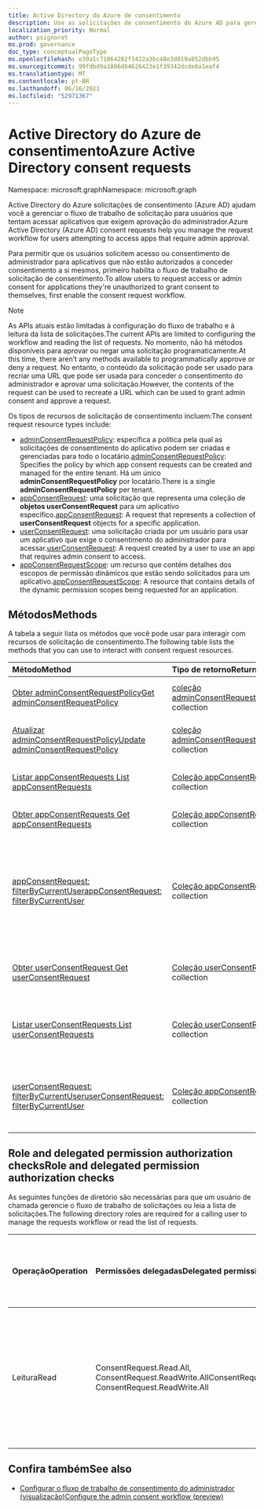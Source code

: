 ```yaml
---
title: Active Directory do Azure de consentimento
description: Use as solicitações de consentimento do Azure AD para gerenciar o fluxo de trabalho de solicitação para usuários que tentam acessar aplicativos que exigem consentimento do administrador.
localization_priority: Normal
author: psignoret
ms.prod: governance
doc_type: conceptualPageType
ms.openlocfilehash: e39a1c71064282f3422a3bc48e3d019a852dbb95
ms.sourcegitcommit: 99fdbd9a1806d64626423e1f39342dcde8a1eaf4
ms.translationtype: MT
ms.contentlocale: pt-BR
ms.lasthandoff: 06/16/2021
ms.locfileid: "52971367"
---
```

# <a name="azure-active-directory-consent-requests"></a><span data-ttu-id="81def-103">Active Directory do Azure de consentimento</span><span class="sxs-lookup"><span data-stu-id="81def-103">Azure Active Directory consent requests</span></span>

<span data-ttu-id="81def-104">Namespace: microsoft.graph</span><span class="sxs-lookup"><span data-stu-id="81def-104">Namespace: microsoft.graph</span></span>

<span data-ttu-id="81def-105">Active Directory do Azure solicitações de consentimento (Azure AD) ajudam você a gerenciar o fluxo de trabalho de solicitação para usuários que tentam acessar aplicativos que exigem aprovação do administrador.</span><span class="sxs-lookup"><span data-stu-id="81def-105">Azure Active Directory (Azure AD) consent requests help you manage the request workflow for users attempting to access apps that require admin approval.</span></span>

<span data-ttu-id="81def-106">Para permitir que os usuários solicitem acesso ou consentimento de administrador para aplicativos que não estão autorizados a conceder consentimento a si mesmos, primeiro habilita o fluxo de trabalho de solicitação de consentimento.</span><span class="sxs-lookup"><span data-stu-id="81def-106">To allow users to request access or admin consent for applications they're unauthorized to grant consent to themselves, first enable the consent request workflow.</span></span> 

>[!NOTE]
><span data-ttu-id="81def-107">As APIs atuais estão limitadas à configuração do fluxo de trabalho e à leitura da lista de solicitações.</span><span class="sxs-lookup"><span data-stu-id="81def-107">The current APIs are limited to configuring the workflow and reading the list of requests.</span></span> <span data-ttu-id="81def-108">No momento, não há métodos disponíveis para aprovar ou negar uma solicitação programaticamente.</span><span class="sxs-lookup"><span data-stu-id="81def-108">At this time, there aren’t any methods available to programmatically approve or deny a request.</span></span> <span data-ttu-id="81def-109">No entanto, o conteúdo da solicitação pode ser usado para recriar uma URL que pode ser usada para conceder o consentimento do administrador e aprovar uma solicitação.</span><span class="sxs-lookup"><span data-stu-id="81def-109">However, the contents of the request can be used to recreate a URL which can be used to grant admin consent and approve a request.</span></span>

<span data-ttu-id="81def-110">Os tipos de recursos de solicitação de consentimento incluem:</span><span class="sxs-lookup"><span data-stu-id="81def-110">The consent request resource types include:</span></span>

* <span data-ttu-id="81def-111">[adminConsentRequestPolicy](../resources/adminconsentrequestpolicy.md): especifica a política pela qual as solicitações de consentimento do aplicativo podem ser criadas e gerenciadas para todo o locatário.</span><span class="sxs-lookup"><span data-stu-id="81def-111">[adminConsentRequestPolicy](../resources/adminconsentrequestpolicy.md): Specifies the policy by which app consent requests can be created and managed for the entire tenant.</span></span> <span data-ttu-id="81def-112">Há um único **adminConsentRequestPolicy** por locatário.</span><span class="sxs-lookup"><span data-stu-id="81def-112">There is a single **adminConsentRequestPolicy** per tenant.</span></span>
* <span data-ttu-id="81def-113">[appConsentRequest](../resources/appconsentrequest.md): uma solicitação que representa uma coleção de **objetos userConsentRequest** para um aplicativo específico.</span><span class="sxs-lookup"><span data-stu-id="81def-113">[appConsentRequest](../resources/appconsentrequest.md): A request that represents a collection of **userConsentRequest** objects for a specific application.</span></span>
* <span data-ttu-id="81def-114">[userConsentRequest](../resources/userconsentrequest.md): uma solicitação criada por um usuário para usar um aplicativo que exige o consentimento do administrador para acessar.</span><span class="sxs-lookup"><span data-stu-id="81def-114">[userConsentRequest](../resources/userconsentrequest.md): A request created by a user to use an app that requires admin consent to access.</span></span>
* <span data-ttu-id="81def-115">[appConsentRequestScope](../resources/appconsentrequestscope.md): um recurso que contém detalhes dos escopos de permissão dinâmicos que estão sendo solicitados para um aplicativo.</span><span class="sxs-lookup"><span data-stu-id="81def-115">[appConsentRequestScope](../resources/appconsentrequestscope.md): A resource that contains details of the dynamic permission scopes being requested for an application.</span></span>  

## <a name="methods"></a><span data-ttu-id="81def-116">Métodos</span><span class="sxs-lookup"><span data-stu-id="81def-116">Methods</span></span>

<span data-ttu-id="81def-117">A tabela a seguir lista os métodos que você pode usar para interagir com recursos de solicitação de consentimento.</span><span class="sxs-lookup"><span data-stu-id="81def-117">The following table lists the methods that you can use to interact with consent request resources.</span></span>

| <span data-ttu-id="81def-118">Método</span><span class="sxs-lookup"><span data-stu-id="81def-118">Method</span></span>           | <span data-ttu-id="81def-119">Tipo de retorno</span><span class="sxs-lookup"><span data-stu-id="81def-119">Return type</span></span>    |<span data-ttu-id="81def-120">Descrição</span><span class="sxs-lookup"><span data-stu-id="81def-120">Description</span></span>|
|:---------------|:--------|:----------|
|[<span data-ttu-id="81def-121">Obter adminConsentRequestPolicy</span><span class="sxs-lookup"><span data-stu-id="81def-121">Get adminConsentRequestPolicy</span></span>](../api/adminconsentrequestpolicy-get.md) | <span data-ttu-id="81def-122">[coleção adminConsentRequestPolicy](adminconsentrequestpolicy.md)</span><span class="sxs-lookup"><span data-stu-id="81def-122">[adminConsentRequestPolicy](adminconsentrequestpolicy.md) collection</span></span> | <span data-ttu-id="81def-123">Leia as propriedades do [adminConsentRequestPolicy](adminconsentrequestpolicy.md).</span><span class="sxs-lookup"><span data-stu-id="81def-123">Read the properties of the [adminConsentRequestPolicy](adminconsentrequestpolicy.md).</span></span> |
|[<span data-ttu-id="81def-124">Atualizar adminConsentRequestPolicy</span><span class="sxs-lookup"><span data-stu-id="81def-124">Update adminConsentRequestPolicy</span></span>](../api/adminconsentrequestpolicy-update.md) | <span data-ttu-id="81def-125">[coleção adminConsentRequestPolicy](adminconsentrequestpolicy.md)</span><span class="sxs-lookup"><span data-stu-id="81def-125">[adminConsentRequestPolicy](adminconsentrequestpolicy.md) collection</span></span> | <span data-ttu-id="81def-126">Definir configurações para [adminConsentRequestPolicy](adminconsentrequestpolicy.md).</span><span class="sxs-lookup"><span data-stu-id="81def-126">Set configurations for the [adminConsentRequestPolicy](adminconsentrequestpolicy.md).</span></span> |
|[<span data-ttu-id="81def-127">Listar appConsentRequests </span><span class="sxs-lookup"><span data-stu-id="81def-127">List appConsentRequests </span></span>](../api/appconsentrequest-list.md) | <span data-ttu-id="81def-128">[Coleção appConsentRequest](appconsentrequest.md)</span><span class="sxs-lookup"><span data-stu-id="81def-128">[appConsentRequest](appconsentrequest.md) collection</span></span> | <span data-ttu-id="81def-129">Recupere uma coleção de [objetos appConsentRequest.](appconsentrequest.md)</span><span class="sxs-lookup"><span data-stu-id="81def-129">Retrieve a collection of [appConsentRequest](appconsentrequest.md) objects.</span></span> |
|[<span data-ttu-id="81def-130">Obter appConsentRequests </span><span class="sxs-lookup"><span data-stu-id="81def-130">Get appConsentRequests </span></span>](../api/appconsentrequest-get.md) | <span data-ttu-id="81def-131">[Coleção appConsentRequest](appconsentrequest.md)</span><span class="sxs-lookup"><span data-stu-id="81def-131">[appConsentRequest](appconsentrequest.md) collection</span></span> | <span data-ttu-id="81def-132">Leia um [objeto appConsentRequest.](appconsentrequest.md)</span><span class="sxs-lookup"><span data-stu-id="81def-132">Read an [appConsentRequest](appconsentrequest.md) object.</span></span> |
|[<span data-ttu-id="81def-133">appConsentRequest: filterByCurrentUser</span><span class="sxs-lookup"><span data-stu-id="81def-133">appConsentRequest: filterByCurrentUser</span></span>](../api/appconsentrequest-filterByCurrentUser.md) | <span data-ttu-id="81def-134">[Coleção appConsentRequests](../resources/appconsentrequest.md)</span><span class="sxs-lookup"><span data-stu-id="81def-134">[appConsentRequests](../resources/appconsentrequest.md) collection</span></span> | <span data-ttu-id="81def-135">Leia as propriedades dos [objetos appConsentRequest](../resources/appconsentrequest.md) para os quais o usuário atual é o revistor e o status da solicitação de consentimento do usuário é `InProgress` .</span><span class="sxs-lookup"><span data-stu-id="81def-135">Read the properties of [appConsentRequest](../resources/appconsentrequest.md) objects for which the current user is the reviewer and the status of the user consent request is `InProgress`.</span></span> |
|[<span data-ttu-id="81def-136">Obter userConsentRequest </span><span class="sxs-lookup"><span data-stu-id="81def-136">Get userConsentRequest </span></span>](../api/userconsentrequest-get.md) | <span data-ttu-id="81def-137">[Coleção userConsentRequest](userconsentrequest.md)</span><span class="sxs-lookup"><span data-stu-id="81def-137">[userConsentRequest](userconsentrequest.md) collection</span></span> | <span data-ttu-id="81def-138">Leia um [objeto userConsentRequest](userconsentrequest.md) para um [appConsentRequest](appconsentrequest.md).</span><span class="sxs-lookup"><span data-stu-id="81def-138">Read a [userConsentRequest](userconsentrequest.md) object for an [appConsentRequest](appconsentrequest.md).</span></span> |
|[<span data-ttu-id="81def-139">Listar userConsentRequests </span><span class="sxs-lookup"><span data-stu-id="81def-139">List userConsentRequests </span></span>](../api/userconsentrequest-list.md) | <span data-ttu-id="81def-140">[Coleção userConsentRequest](userconsentrequest.md)</span><span class="sxs-lookup"><span data-stu-id="81def-140">[userConsentRequest](userconsentrequest.md) collection</span></span> | <span data-ttu-id="81def-141">Recupere uma coleção de [objetos userConsentRequest](userconsentrequest.md) para [um appConsentRequest](appconsentrequest.md).</span><span class="sxs-lookup"><span data-stu-id="81def-141">Retrieve a collection of [userConsentRequest](userconsentrequest.md) objects for an [appConsentRequest](appconsentrequest.md).</span></span> |
|[<span data-ttu-id="81def-142">userConsentRequest: filterByCurrentUser</span><span class="sxs-lookup"><span data-stu-id="81def-142">userConsentRequest: filterByCurrentUser</span></span>](../api/userconsentrequest-filterByCurrentUser.md) | <span data-ttu-id="81def-143">[Coleção appConsentRequests](../resources/userconsentrequest.md)</span><span class="sxs-lookup"><span data-stu-id="81def-143">[appConsentRequests](../resources/userconsentrequest.md) collection</span></span> | <span data-ttu-id="81def-144">Leia as propriedades [dos objetos userConsentRequest](../resources/userconsentrequest.md) para os quais o usuário atual é o revistor.</span><span class="sxs-lookup"><span data-stu-id="81def-144">Read the properties of [userConsentRequest](../resources/userconsentrequest.md) objects for which the current user is the reviewer.</span></span> |

## <a name="role-and-delegated-permission-authorization-checks"></a><span data-ttu-id="81def-145">Role and delegated permission authorization checks</span><span class="sxs-lookup"><span data-stu-id="81def-145">Role and delegated permission authorization checks</span></span>

<span data-ttu-id="81def-146">As seguintes funções de diretório são necessárias para que um usuário de chamada gerencie o fluxo de trabalho de solicitações ou leia a lista de solicitações.</span><span class="sxs-lookup"><span data-stu-id="81def-146">The following directory roles are required for a calling user to manage the requests workflow or read the list of requests.</span></span>

| <span data-ttu-id="81def-147">Operação</span><span class="sxs-lookup"><span data-stu-id="81def-147">Operation</span></span> | <span data-ttu-id="81def-148">Permissões delegadas</span><span class="sxs-lookup"><span data-stu-id="81def-148">Delegated permissions</span></span> | <span data-ttu-id="81def-149">Função de diretório necessária do usuário chamador</span><span class="sxs-lookup"><span data-stu-id="81def-149">Required directory role of the calling user</span></span> |
|:------------------|:------------|:--------------------------------------------|
| <span data-ttu-id="81def-150">Leitura</span><span class="sxs-lookup"><span data-stu-id="81def-150">Read</span></span> | <span data-ttu-id="81def-151">ConsentRequest.Read.All, ConsentRequest.ReadWrite.All</span><span class="sxs-lookup"><span data-stu-id="81def-151">ConsentRequest.Read.All, ConsentRequest.ReadWrite.All</span></span> | <span data-ttu-id="81def-152">Administrador Global, Leitor Global, Administrador de Aplicativos na Nuvem e Administrador de Aplicativos</span><span class="sxs-lookup"><span data-stu-id="81def-152">Global Administrator, Global Reader, Cloud App Administrator, and Application Administrator</span></span> |

## <a name="see-also"></a><span data-ttu-id="81def-153">Confira também</span><span class="sxs-lookup"><span data-stu-id="81def-153">See also</span></span>

- [<span data-ttu-id="81def-154">Configurar o fluxo de trabalho de consentimento do administrador (visualização)</span><span class="sxs-lookup"><span data-stu-id="81def-154">Configure the admin consent workflow (preview)</span></span>](/azure/active-directory/manage-apps/configure-admin-consent-workflow?preserve-view=true)


<!--
{
  "type": "#page.annotation",
  "description": "Service root",
  "keywords": "",
  "section": "documentation",
  "tocPath": "",
  "suppressions": []
}
-->
